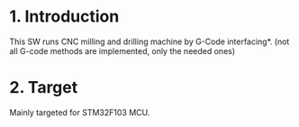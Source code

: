 # 1. Introduction
This SW runs CNC milling and drilling machine by G-Code interfacing*.
(not all G-code methods are implemented, only the needed ones)

# 2. Target
Mainly targeted for STM32F103 MCU.

